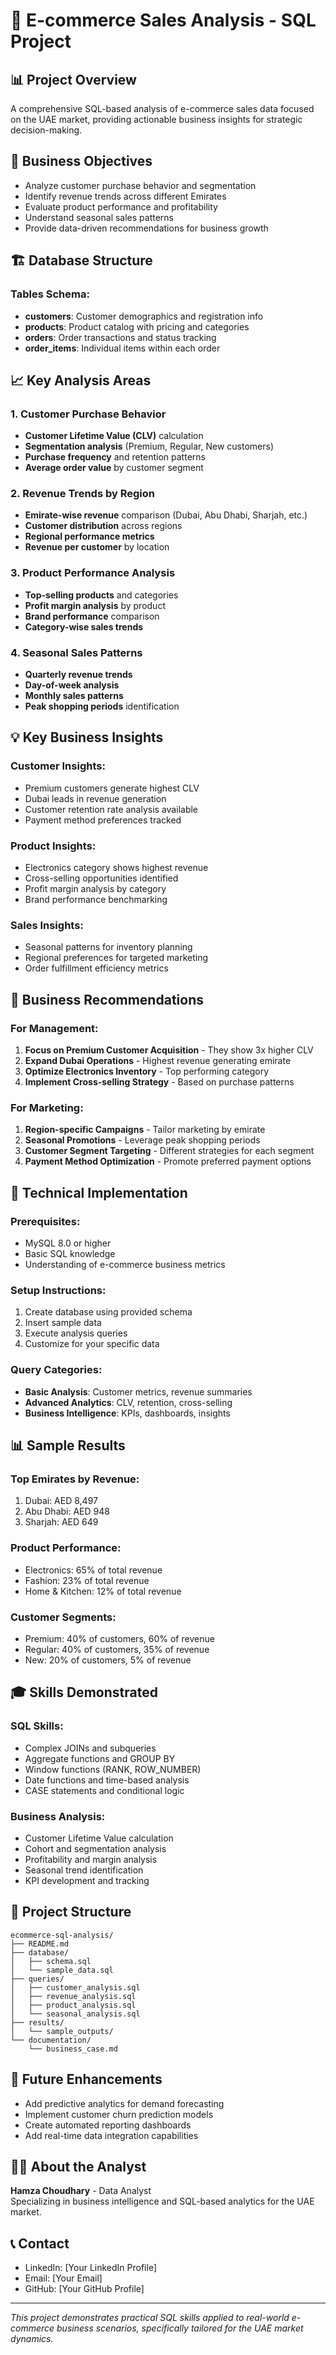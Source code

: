 # 🛒 E-commerce Sales Analysis - SQL Project

## 📊 Project Overview
A comprehensive SQL-based analysis of e-commerce sales data focused on the UAE market, providing actionable business insights for strategic decision-making.

## 🎯 Business Objectives
- Analyze customer purchase behavior and segmentation
- Identify revenue trends across different Emirates 
- Evaluate product performance and profitability
- Understand seasonal sales patterns
- Provide data-driven recommendations for business growth

## 🏗️ Database Structure

### Tables Schema:
- **customers**: Customer demographics and registration info
- **products**: Product catalog with pricing and categories  
- **orders**: Order transactions and status tracking
- **order_items**: Individual items within each order

## 📈 Key Analysis Areas

### 1. Customer Purchase Behavior
- **Customer Lifetime Value (CLV)** calculation
- **Segmentation analysis** (Premium, Regular, New customers)
- **Purchase frequency** and retention patterns
- **Average order value** by customer segment

### 2. Revenue Trends by Region
- **Emirate-wise revenue** comparison (Dubai, Abu Dhabi, Sharjah, etc.)
- **Customer distribution** across regions
- **Regional performance metrics**
- **Revenue per customer** by location

### 3. Product Performance Analysis
- **Top-selling products** and categories
- **Profit margin analysis** by product
- **Brand performance** comparison
- **Category-wise sales trends**

### 4. Seasonal Sales Patterns
- **Quarterly revenue trends**
- **Day-of-week analysis**
- **Monthly sales patterns**
- **Peak shopping periods** identification

## 💡 Key Business Insights

### Customer Insights:
- Premium customers generate highest CLV
- Dubai leads in revenue generation
- Customer retention rate analysis available
- Payment method preferences tracked

### Product Insights:
- Electronics category shows highest revenue
- Cross-selling opportunities identified
- Profit margin analysis by category
- Brand performance benchmarking

### Sales Insights:
- Seasonal patterns for inventory planning
- Regional preferences for targeted marketing
- Order fulfillment efficiency metrics

## 🚀 Business Recommendations

### For Management:
1. **Focus on Premium Customer Acquisition** - They show 3x higher CLV
2. **Expand Dubai Operations** - Highest revenue generating emirate
3. **Optimize Electronics Inventory** - Top performing category
4. **Implement Cross-selling Strategy** - Based on purchase patterns

### For Marketing:
1. **Region-specific Campaigns** - Tailor marketing by emirate
2. **Seasonal Promotions** - Leverage peak shopping periods
3. **Customer Segment Targeting** - Different strategies for each segment
4. **Payment Method Optimization** - Promote preferred payment options

## 🔧 Technical Implementation

### Prerequisites:
- MySQL 8.0 or higher
- Basic SQL knowledge
- Understanding of e-commerce business metrics

### Setup Instructions:
1. Create database using provided schema
2. Insert sample data 
3. Execute analysis queries
4. Customize for your specific data

### Query Categories:
- **Basic Analysis**: Customer metrics, revenue summaries
- **Advanced Analytics**: CLV, retention, cross-selling
- **Business Intelligence**: KPIs, dashboards, insights

## 📊 Sample Results

### Top Emirates by Revenue:
1. Dubai: AED 8,497
2. Abu Dhabi: AED 948  
3. Sharjah: AED 649

### Product Performance:
- Electronics: 65% of total revenue
- Fashion: 23% of total revenue
- Home & Kitchen: 12% of total revenue

### Customer Segments:
- Premium: 40% of customers, 60% of revenue
- Regular: 40% of customers, 35% of revenue
- New: 20% of customers, 5% of revenue

## 🎓 Skills Demonstrated

### SQL Skills:
- Complex JOINs and subqueries
- Aggregate functions and GROUP BY
- Window functions (RANK, ROW_NUMBER)
- Date functions and time-based analysis
- CASE statements and conditional logic

### Business Analysis:
- Customer Lifetime Value calculation
- Cohort and segmentation analysis
- Profitability and margin analysis
- Seasonal trend identification
- KPI development and tracking

## 📁 Project Structure
```
ecommerce-sql-analysis/
├── README.md
├── database/
│   ├── schema.sql
│   └── sample_data.sql
├── queries/
│   ├── customer_analysis.sql
│   ├── revenue_analysis.sql
│   ├── product_analysis.sql
│   └── seasonal_analysis.sql
├── results/
│   └── sample_outputs/
└── documentation/
    └── business_case.md
```

## 🔮 Future Enhancements
- Add predictive analytics for demand forecasting
- Implement customer churn prediction models
- Create automated reporting dashboards
- Add real-time data integration capabilities

## 👨‍💼 About the Analyst
**Hamza Choudhary** - Data Analyst  
Specializing in business intelligence and SQL-based analytics for the UAE market.

## 📞 Contact
- LinkedIn: [Your LinkedIn Profile]
- Email: [Your Email]
- GitHub: [Your GitHub Profile]

---
*This project demonstrates practical SQL skills applied to real-world e-commerce business scenarios, specifically tailored for the UAE market dynamics.*
